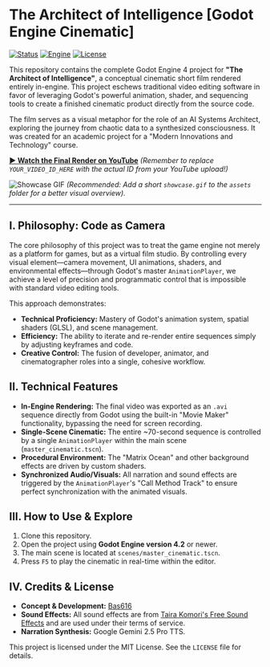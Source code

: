 # The Architect of Intelligence [Godot Engine Cinematic]

[![Status](https://img.shields.io/static/v1?label=status&message=completed&color=55ff88&style=for-the-badge)](https://github.com/Bas616/Architect-of-Intelligence-Godot)
[![Engine](https://img.shields.io/badge/Rendered_In-Godot_4.2-478CBF?style=for-the-badge&logo=godot-engine&logoColor=white)](https://godotengine.org)
[![License](https://img.shields.io/badge/License-MIT-yellow.svg?style=for-the-badge)](https://opensource.org/licenses/MIT)

This repository contains the complete Godot Engine 4 project for **"The Architect of Intelligence"**, a conceptual cinematic short film rendered entirely in-engine. This project eschews traditional video editing software in favor of leveraging Godot's powerful animation, shader, and sequencing tools to create a finished cinematic product directly from the source code.

The film serves as a visual metaphor for the role of an AI Systems Architect, exploring the journey from chaotic data to a synthesized consciousness. It was created for an academic project for a "Modern Innovations and Technology" course.

**[▶️ Watch the Final Render on YouTube](https://youtu.be/YOUR_VIDEO_ID_HERE)**
_(Remember to replace `YOUR_VIDEO_ID_HERE` with the actual ID from your YouTube upload!)_

![Showcase GIF](./assets/showcase.gif) 
_(Recommended: Add a short `showcase.gif` to the `assets` folder for a better visual overview)._

---

## I. Philosophy: Code as Camera

The core philosophy of this project was to treat the game engine not merely as a platform for games, but as a virtual film studio. By controlling every visual element—camera movement, UI animations, shaders, and environmental effects—through Godot's master `AnimationPlayer`, we achieve a level of precision and programmatic control that is impossible with standard video editing tools.

This approach demonstrates:
-   **Technical Proficiency:** Mastery of Godot's animation system, spatial shaders (GLSL), and scene management.
-   **Efficiency:** The ability to iterate and re-render entire sequences simply by adjusting keyframes and code.
-   **Creative Control:** The fusion of developer, animator, and cinematographer roles into a single, cohesive workflow.

## II. Technical Features

-   **In-Engine Rendering:** The final video was exported as an `.avi` sequence directly from Godot using the built-in "Movie Maker" functionality, bypassing the need for screen recording.
-   **Single-Scene Cinematic:** The entire ~70-second sequence is controlled by a single `AnimationPlayer` within the main scene (`master_cinematic.tscn`).
-   **Procedural Environment:** The "Matrix Ocean" and other background effects are driven by custom shaders.
-   **Synchronized Audio/Visuals:** All narration and sound effects are triggered by the `AnimationPlayer`'s "Call Method Track" to ensure perfect synchronization with the animated visuals.

## III. How to Use & Explore

1.  Clone this repository.
2.  Open the project using **Godot Engine version 4.2** or newer.
3.  The main scene is located at `scenes/master_cinematic.tscn`.
4.  Press `F5` to play the cinematic in real-time within the editor.

## IV. Credits & License

-   **Concept & Development:** [Bas616](https://github.com/Bas616)
-   **Sound Effects:** All sound effects are from [Taira Komori's Free Sound Effects](https://taira-komori.jpn.org/) and are used under their terms of service.
-   **Narration Synthesis:** Google Gemini 2.5 Pro TTS.

This project is licensed under the MIT License. See the `LICENSE` file for details.
